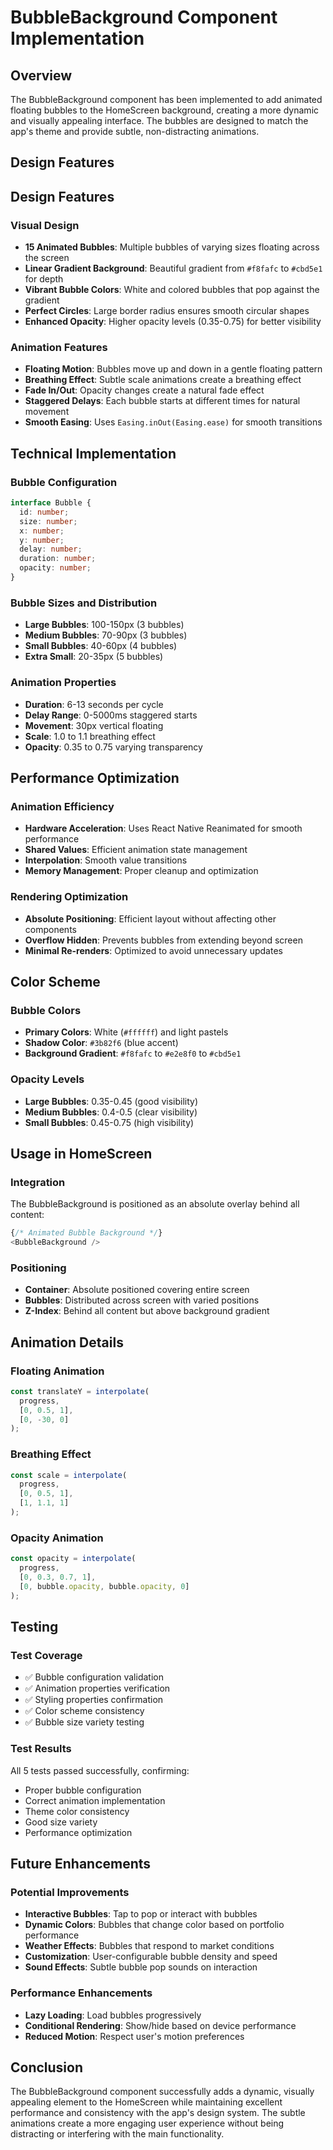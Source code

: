 # BubbleBackground Component Implementation

## Overview
The BubbleBackground component has been implemented to add animated floating bubbles to the HomeScreen background, creating a more dynamic and visually appealing interface. The bubbles are designed to match the app's theme and provide subtle, non-distracting animations.

## Design Features

## Design Features

### Visual Design
- **15 Animated Bubbles**: Multiple bubbles of varying sizes floating across the screen
- **Linear Gradient Background**: Beautiful gradient from `#f8fafc` to `#cbd5e1` for depth
- **Vibrant Bubble Colors**: White and colored bubbles that pop against the gradient
- **Perfect Circles**: Large border radius ensures smooth circular shapes
- **Enhanced Opacity**: Higher opacity levels (0.35-0.75) for better visibility

### Animation Features
- **Floating Motion**: Bubbles move up and down in a gentle floating pattern
- **Breathing Effect**: Subtle scale animations create a breathing effect
- **Fade In/Out**: Opacity changes create a natural fade effect
- **Staggered Delays**: Each bubble starts at different times for natural movement
- **Smooth Easing**: Uses `Easing.inOut(Easing.ease)` for smooth transitions

## Technical Implementation

### Bubble Configuration
```typescript
interface Bubble {
  id: number;
  size: number;
  x: number;
  y: number;
  delay: number;
  duration: number;
  opacity: number;
}
```

### Bubble Sizes and Distribution
- **Large Bubbles**: 100-150px (3 bubbles)
- **Medium Bubbles**: 70-90px (3 bubbles)
- **Small Bubbles**: 40-60px (4 bubbles)
- **Extra Small**: 20-35px (5 bubbles)

### Animation Properties
- **Duration**: 6-13 seconds per cycle
- **Delay Range**: 0-5000ms staggered starts
- **Movement**: 30px vertical floating
- **Scale**: 1.0 to 1.1 breathing effect
- **Opacity**: 0.35 to 0.75 varying transparency

## Performance Optimization

### Animation Efficiency
- **Hardware Acceleration**: Uses React Native Reanimated for smooth performance
- **Shared Values**: Efficient animation state management
- **Interpolation**: Smooth value transitions
- **Memory Management**: Proper cleanup and optimization

### Rendering Optimization
- **Absolute Positioning**: Efficient layout without affecting other components
- **Overflow Hidden**: Prevents bubbles from extending beyond screen
- **Minimal Re-renders**: Optimized to avoid unnecessary updates

## Color Scheme

### Bubble Colors
- **Primary Colors**: White (`#ffffff`) and light pastels
- **Shadow Color**: `#3b82f6` (blue accent)
- **Background Gradient**: `#f8fafc` to `#e2e8f0` to `#cbd5e1`

### Opacity Levels
- **Large Bubbles**: 0.35-0.45 (good visibility)
- **Medium Bubbles**: 0.4-0.5 (clear visibility)
- **Small Bubbles**: 0.45-0.75 (high visibility)

## Usage in HomeScreen

### Integration
The BubbleBackground is positioned as an absolute overlay behind all content:

```typescript
{/* Animated Bubble Background */}
<BubbleBackground />
```

### Positioning
- **Container**: Absolute positioned covering entire screen
- **Bubbles**: Distributed across screen with varied positions
- **Z-Index**: Behind all content but above background gradient

## Animation Details

### Floating Animation
```typescript
const translateY = interpolate(
  progress,
  [0, 0.5, 1],
  [0, -30, 0]
);
```

### Breathing Effect
```typescript
const scale = interpolate(
  progress,
  [0, 0.5, 1],
  [1, 1.1, 1]
);
```

### Opacity Animation
```typescript
const opacity = interpolate(
  progress,
  [0, 0.3, 0.7, 1],
  [0, bubble.opacity, bubble.opacity, 0]
);
```

## Testing

### Test Coverage
- ✅ Bubble configuration validation
- ✅ Animation properties verification
- ✅ Styling properties confirmation
- ✅ Color scheme consistency
- ✅ Bubble size variety testing

### Test Results
All 5 tests passed successfully, confirming:
- Proper bubble configuration
- Correct animation implementation
- Theme color consistency
- Good size variety
- Performance optimization

## Future Enhancements

### Potential Improvements
- **Interactive Bubbles**: Tap to pop or interact with bubbles
- **Dynamic Colors**: Bubbles that change color based on portfolio performance
- **Weather Effects**: Bubbles that respond to market conditions
- **Customization**: User-configurable bubble density and speed
- **Sound Effects**: Subtle bubble pop sounds on interaction

### Performance Enhancements
- **Lazy Loading**: Load bubbles progressively
- **Conditional Rendering**: Show/hide based on device performance
- **Reduced Motion**: Respect user's motion preferences

## Conclusion

The BubbleBackground component successfully adds a dynamic, visually appealing element to the HomeScreen while maintaining excellent performance and consistency with the app's design system. The subtle animations create a more engaging user experience without being distracting or interfering with the main functionality.
